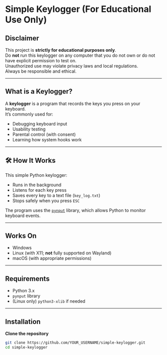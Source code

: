 # Simple Keylogger (For Educational Use Only)

## Disclaimer

This project is **strictly for educational purposes only**.  
Do **not** run this keylogger on any computer that you do not own or do not have explicit permission to test on.  
Unauthorized use may violate privacy laws and local regulations.  
Always be responsible and ethical.

---

## What is a Keylogger?

A **keylogger** is a program that records the keys you press on your keyboard.  
It’s commonly used for:
- Debugging keyboard input
- Usability testing
- Parental control (with consent)
- Learning how system hooks work

---

## 🛠️ How It Works

This simple Python keylogger:
- Runs in the background
- Listens for each key press
- Saves every key to a text file (`key_log.txt`)
- Stops safely when you press `ESC`

The program uses the [`pynput`](https://pypi.org/project/pynput/) library, which allows Python to monitor keyboard events.

---

## Works On

- Windows  
- Linux (with X11; **not** fully supported on Wayland)  
- macOS (with appropriate permissions)

---

## Requirements

- Python 3.x
- `pynput` library
- (Linux only) `python3-xlib` if needed

---

## Installation

**Clone the repository**

```bash
git clone https://github.com/YOUR_USERNAME/simple-keylogger.git
cd simple-keylogger